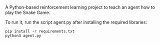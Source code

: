 A Python-based reinforcement learning project to teach an agent how to play the Snake Game.

To run it, run the script agent.py after installing the required libraries:

    pip install -r requirements.txt
    python3 agent.py